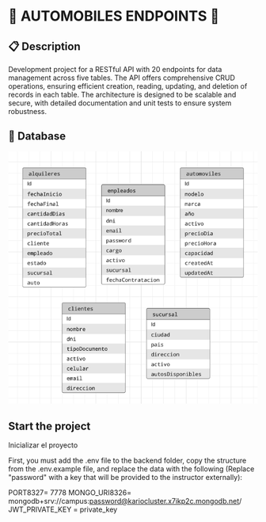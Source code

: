 # 🚗 AUTOMOBILES ENDPOINTS 🚗


## 📋 Description 
<p>
Development project for a RESTful API with 20 endpoints for data management across five tables. The API offers comprehensive CRUD operations, ensuring efficient creation, reading, updating, and deletion of records in each table. The architecture is designed to be scalable and secure, with detailed documentation and unit tests to ensure system robustness.
</p>

## 📙 Database

<img src="./imgs/image.png" width="600px">

## Start the project

Inicializar el proyecto

First, you must add the .env file to the backend folder, copy the structure from the .env.example file, and replace the data with the following (Replace "password" with a key that will be provided to the instructor externally):

PORT8327= 7778
MONGO_URI8326= mongodb+srv://campus:password@kariocluster.x7ikp2c.mongodb.net/
JWT_PRIVATE_KEY = private_key